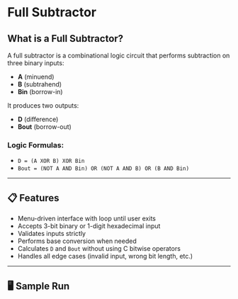 # Full Subtractor

## What is a Full Subtractor?

A full subtractor is a combinational logic circuit that performs subtraction on three binary inputs:

- **A** (minuend)  
- **B** (subtrahend)  
- **Bin** (borrow-in)

It produces two outputs:

- **D** (difference)  
- **Bout** (borrow-out)

### Logic Formulas:
- `D = (A XOR B) XOR Bin`  
- `Bout = (NOT A AND Bin) OR (NOT A AND B) OR (B AND Bin)`

---

## 📋 Features

- Menu-driven interface with loop until user exits  
- Accepts 3-bit binary or 1-digit hexadecimal input  
- Validates inputs strictly  
- Performs base conversion when needed  
- Calculates `D` and `Bout` without using C bitwise operators  
- Handles all edge cases (invalid input, wrong bit length, etc.)

---

## 🖥️ Sample Run


